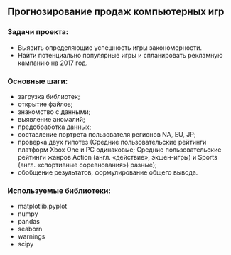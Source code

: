 ## Прогнозирование продаж компьютерных игр

### Задачи проекта:

- Выявить определяющие успешность игры закономерности.
- Найти потенциально популярные игры и спланировать рекламную кампанию на 2017 год.

### Основные шаги:

- загрузка библиотек;
- открытие файлов;
- знакомство с данными;
- выявление аномалий;
- предобработка данных;
- составление портрета пользователя регионов NA, EU, JP;
- проверка двух гипотез (Средние пользовательские рейтинги платформ Xbox One и PC одинаковые; Средние пользовательские рейтинги жанров Action (англ. «действие», экшен-игры) и Sports (англ. «спортивные соревнования») разные);
- обобщение результатов, формулирование общего вывода.

### Используемые библиотеки:

- matplotlib.pyplot
- numpy
- pandas
- seaborn
- warnings
- scipy
